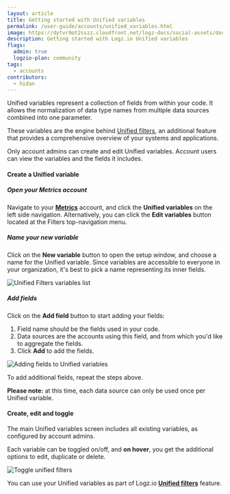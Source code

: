 ```yaml
---
layout: article
title: Getting started with Unified variables
permalink: /user-guide/accounts/unified_variables.html
image: https://dytvr9ot2sszz.cloudfront.net/logz-docs/social-assets/docs-social.jpg
description: Getting started with Logz.io Unified variables
flags:
  admin: true
  logzio-plan: community
tags:
  - accounts
contributors:
  - hidan
---
```


Unified variables represent a collection of fields from within your code. It allows the normalization of data type names from multiple data sources combined into one parameter.

These variables are the engine behind [Unified filters](https://docs.logz.io/user-guide/accounts/unified_filters.html), an additional feature that provides a comprehensive overview of your systems and applications.

<p class="info-box note">Only account admins can create and edit Unified variables. Account users can view the variables and the fields it includes.</p>

#### Create a Unified variable

<div class="tasklist">

##### Open your Metrics account

Navigate to your **[Metrics](https://app.logz.io/#/dashboard/metrics)** account, and click the **Unified variables** on the left side navigation. Alternatively, you can click the **<i class="li li-gear"></i>Edit variables** button located at the Filters top-navigation menu.


##### Name your new variable

Click on the **New variable** button to open the setup window, and choose a name for the Unified variable. Since variables are accessible to everyone in your organization, it's best to pick a name representing its inner fields.

![Unified Filters variables list](https://dytvr9ot2sszz.cloudfront.net/logz-docs/Infrastructure-monitoring/variable-definition.png)

##### Add fields

Click on the **Add field** button to start adding your fields:
1. Field name should be the fields used in your code.
2. Data sources are the accounts using this field, and from which you'd like to aggregate the fields.
3. Click **Add** to add the fields.


![Adding fields to Unified variables](https://dytvr9ot2sszz.cloudfront.net/logz-docs/Infrastructure-monitoring/adding-fields-uv.gif)


To add additional fields, repeat the steps above. 

**Please note:** at this time, each data source can only be used once per Unified variable.

</div>


#### Create, edit and toggle

The main Unified variables screen includes all existing variables, as configured by account admins. 

Each variable can be toggled on/off, and **on hover**, you get the additional options to edit, duplicate or delete.

![Toggle unified filters](https://dytvr9ot2sszz.cloudfront.net/logz-docs/Infrastructure-monitoring/toggle-filters.gif)

You can use your Unified variables as part of Logz.io **[Unified filters](https://docs.logz.io/user-guide/accounts/unified_filters.html)** feature.